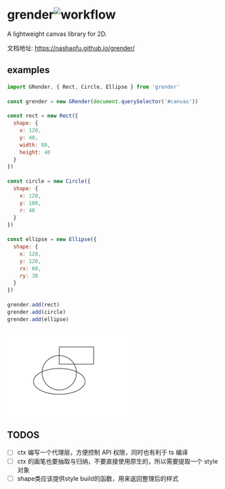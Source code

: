 # grender![workflow](https://github.com/nashaofu/grender/workflows/workflow/badge.svg)

A lightweight canvas library for 2D.

文档地址: https://nashaofu.github.io/grender/

## examples

```js
import GRender, { Rect, Circle, Ellipse } from 'grender'

const grender = new GRender(document.querySelector('#canvas'))

const rect = new Rect({
  shape: {
    x: 120,
    y: 40,
    width: 80,
    height: 40
  }
})

const circle = new Circle({
  shape: {
    x: 120,
    y: 100,
    r: 40
  }
})

const ellipse = new Ellipse({
  shape: {
    x: 120,
    y: 120,
    rx: 60,
    ry: 30
  }
})

grender.add(rect)
grender.add(circle)
grender.add(ellipse)
```

![examples](./examples.png)

## TODOS

- [ ] ctx 编写一个代理层，方便控制 API 权限，同时也有利于 ts 编译
- [ ] ctx 的画笔也要抽取与归纳，不要直接使用原生的，所以需要提取一个 style 对象
- [ ] shape类应该提供style build的函数，用来返回整理后的样式
